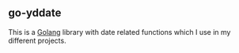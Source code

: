 ## go-yddate

This is a [Golang](https://golang.org) library with date related functions which I use in my different projects.

